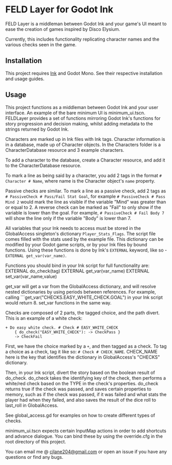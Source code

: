 # FELD Layer for Godot Ink

FELD Layer is a middleman between Godot Ink and your game's UI meant to ease the creation of games
inspired by Disco Elysium.

Currently, this includes functionality replicating character names and the various checks seen in the game.

## Installation

This project requires [Ink](https://github.com/paulloz/godot-ink) and Godot Mono. See their
respective installation and usage guides.

## Usage

This project functions as a middleman between Godot Ink and your user interface. An example of the
bare minimum UI is minimum_ui.tscn. FELDLayer provides a set of functions mirroring Godot Ink's
functions for story progression and decision making, whilst adding metadata to the strings returned by
Godot Ink.

Characters are marked up in Ink files with Ink tags. Character information is in a database, made up of
Character objects. In the Characters folder is a CharacterDatabase resource and 3 example characters.

To add a character to the database, create a Character resource, and add it to the CharacterDatabase
resource.

To mark a line as being said by a character, you add 2 tags in the format ``# Character # Name``, where
name is the Character object's ``name`` property.

Passive checks are similar. To mark a line as a passive check, add 2 tags as ``# PassiveCheck # Pass/Fail Stat Goal``,
for example ``# PassiveCheck # Pass Mind 2`` would mark the line as visible if the variable "Mind" was greater than
or equal to 2. A reverse check can be marked as "Fail" to only show if the variable is lower than the goal. For
example, ``# PassiveCheck # Fail Body 7`` will show the line only if the variable "Body" is lower than 7.

All variables that your Ink needs to access must be stored in the GlobalAccess singleton's dictionary
``Player_Stats_Flags``. The script file comes filled with the stats used by the example file. This
dictionary can be modified by your Godot game scripts, or by your Ink files by bound functions. Using these
functions is done by Ink's ``EXTERNAL`` keyword, like so - ``EXTERNAL get_var(var_name)``.

Functions you should bind in your Ink script for full functionality are:
	EXTERNAL do_check(tag)
	EXTERNAL get_var(var_name)
	EXTERNAL set_var(var_name,value)

get_var will get a var from the GlobalAccess dictionary, and will resolve nested dictionaries
by using periods between references. For example, calling ```get_var("CHECKS.EASY_WHITE_CHECK.GOAL")
in your Ink script would return 8. set_var functions in the same way.

Checks are composed of 2 parts, the tagged choice, and the path divert. This is an
example of a white check:

	+ Do easy white check. # Check # EASY_WHITE_CHECK
		{ do_check("EASY_WHITE_CHECK"): -> CheckPass }
		-> CheckFail

First, we have the choice marked by a ``+``, and then tagged as a check. To tag a choice as a check,
tag it like so: ``# Check # CHECK_NAME``. CHECK_NAME here is the key that identifies the dictionary
in GlobalAccess's "CHECKS" dictionary.

Then, in your Ink script, divert the story based on the boolean result of do_check. do_check takes the
identifying key of the check, then performs a white/red check based on the TYPE in the check's properties.
do_check returns true if the check was passed, and saves certain properties to memory, such as
if the check was passed, if it was failed and what stats the player had when they failed, and
also saves the result of the dice roll to last_roll in GlobalAccess.

See global_access.gd for examples on how to create different types of checks.

minimum_ui.tscn expects certain InputMap actions in order to add shortcuts and advance dialogue.
You can bind these by using the override.cfg in the root directory of this project.

You can email me @ cjlane204@gmail.com or open an issue if you have any questions or find any bugs.
